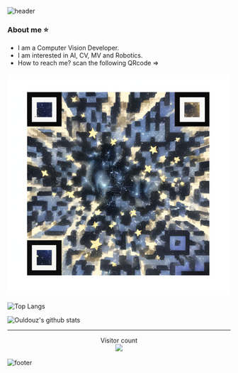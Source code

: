 ![header](https://capsule-render.vercel.app/api?type=waving&color=gradient&height=300&section=header&text=Hi%20I'm%20Ouldouz%20Pakpoour&fontSize=40)

### About me :star:
- I am a Computer Vision Developer.
- I am interested in AI, CV, MV and Robotics.
- How to reach me? scan the following QRcode =>

  
<p align="center">
<img src="qr4.png" alt="QRcode" width="500" height="500"/>
<img

-------------------------------------------------------------------------------------------------------------------------------------------------

![Top Langs](https://github-readme-stats.vercel.app/api/top-langs/?username=Ulduzpp&layout=compact&theme=radical)


![Ouldouz's github stats](https://github-readme-stats.vercel.app/api?username=Ulduzpp&theme=radical)


--------------------------------------------------------------------------------------------------------------------------------------------------


<p align="center"> 
  Visitor count<br>
  <img src="https://profile-counter.glitch.me/Ulduzpp/count.svg" />
</p>


![footer](https://capsule-render.vercel.app/api?type=waving&color=gradient&height=120&section=footer)
 


